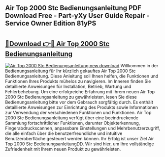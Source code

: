 ## Air Top 2000 Stc Bedienungsanleitung PDF Download Free - Part-yXy User Guide Repair - Service Owner Edition 81yPS

# <h2><a href="http://df4xy31.blite.top/?on=Air+Top+2000+Stc+Bedienungsanleitung">🔗Download 👉🔴 Air Top 2000 Stc Bedienungsanleitung</a></h2>

[![Air Top 2000 Stc Bedienungsanleitung new download](https://i.imgur.com/lujVjoI.png)](http://df4xy31.blite.top/?on=Air+Top+2000+Stc+Bedienungsanleitung)
Willkommen in der Bedienungsanleitung für Ihr kürzlich gekauftes Air Top 2000 Stc Bedienungsanleitung. Diese Anleitung soll Ihnen helfen, die Funktionen und Funktionen Ihres Produkts mühelos zu navigieren. Im Inneren finden Sie detaillierte Anweisungen für Installation, Betrieb, Wartung und Fehlerbehebung. Um eine erfolgreiche Erfahrung mit Ihrem neuen Air Top 2000 Stc Bedienungsanleitung zu gewährleisten, lesen Sie diese Bedienungsanleitung bitte vor dem Gebrauch sorgfältig durch. Es enthält detaillierte Anweisungen zur Einrichtung des Produkts sowie Informationen zur Verwendung der verschiedenen Funktionen und Funktionen. Air Top 2000 Stc Bedienungsanleitung verfügt über eine beeindruckende Sammlung fortschrittlicher Funktionen, darunter Objekterkennung, Fingerabdruckscannen, anpassbare Einstellungen und Mehrbenutzerzugriff, die alle einfach über die benutzerfreundliche und intuitive Benutzeroberfläche gesteuert werden können. Ihr Erfolg ist unser Ziel Air Top 2000 Stc BedienungsanleitungDD. Wir sind hier, um Ihre vollständige Zufriedenheit mit Ihrem neuen Produkt zu gewährleisten.
